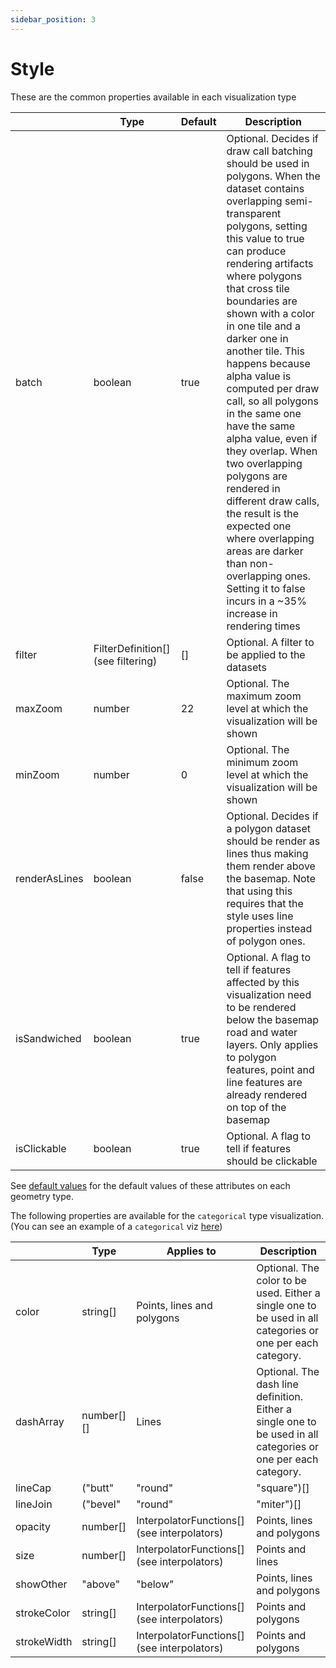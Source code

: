 ```yaml
---
sidebar_position: 3
---
```


# Style

These are the common properties available in each visualization type

|  | Type | Default | Description |
| --- | --- | --- | --- |
| batch | boolean | true | Optional. Decides if draw call batching should be used in polygons. When the dataset contains overlapping semi-transparent polygons, setting this value to true can produce rendering artifacts where polygons that cross tile boundaries are shown with a color in one tile and a darker one in another tile. This happens because alpha value is computed per draw call, so all polygons in the same one have the same alpha value, even if they overlap. When two overlapping polygons are rendered in different draw calls, the result is the expected one where overlapping areas are darker than non-overlapping ones. Setting it to false incurs in a ~35% increase in rendering times |
| filter | FilterDefinition[] (see filtering) | [] | Optional. A filter to be applied to the datasets |
| maxZoom | number | 22 | Optional. The maximum zoom level at which the visualization will be shown |
| minZoom | number | 0 | Optional. The minimum zoom level at which the visualization will be shown |
| renderAsLines | boolean | false | Optional. Decides if a polygon dataset should be render as lines thus making them render above the basemap. Note that using this requires that the style uses line properties instead of polygon ones. |
| isSandwiched | boolean | true | Optional. A flag to tell if features affected by this visualization need to be rendered below the basemap road and water layers. Only applies to polygon features, point and line features are already rendered on top of the basemap |
| isClickable | boolean | true | Optional. A flag to tell if features should be clickable |

See [default values](https://www.notion.so/Felt-Style-Language-1-1-Reference-cdc9c0e90ded4877ab88cc3a0f63ae54) for the default values of these attributes on each geometry type.

The following properties are available for the `categorical` type visualization. (You can see an example of a `categorical` viz [here](https://www.notion.so/Felt-Style-Language-1-1-Reference-cdc9c0e90ded4877ab88cc3a0f63ae54))

|  | Type | Applies to | Description |
| --- | --- | --- | --- |
| color | string[] | Points, lines and polygons | Optional. The color to be used. Either a single one to be used in all categories or one per each category. |
| dashArray | number[][] | Lines | Optional. The dash line definition. Either a single one to be used in all categories or one per each category. |
| lineCap | ("butt" | "round" | "square")[] | Lines | Optional. The shape used to draw the end points of lines. Either a single one to be used in all categories or one per each category. |
| lineJoin | ("bevel" | "round" | "miter")[] | Lines | Optional. The shape used to join two line segments when they meet. Either a single one to be used in all categories or one per each category. |
| opacity | number[] | InterpolatorFunctions[] (see interpolators) | Points, lines and polygons | Optional. The opacity to use from 0 to 1. Either a single one to be used in all categories or one per each category. |
| size | number[] | InterpolatorFunctions[] (see interpolators) | Points and lines | Optional. Point radius or line width in pixels. Either a single one to be used in all categories or one per each category. |
| showOther | "above" | "below" | Points, lines and polygons |  |
| strokeColor | string[] | InterpolatorFunctions[] (see interpolators) | Points and polygons | Optional. Stroke color. Either a single one to be used in all categories or one per each category. |
| strokeWidth | string[] | InterpolatorFunctions[] (see interpolators) | Points and polygons | Optional. Stroke width in pixels. Either a single one to be used in all categories or one per each category. |